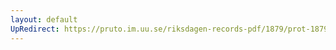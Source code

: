 ```yaml
---
layout: default
UpRedirect: https://pruto.im.uu.se/riksdagen-records-pdf/1879/prot-1879--fk--011/prot-1879--fk--011_021.pdf
---
```

